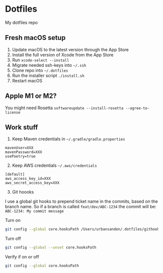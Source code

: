 # Dotfiles

My dotfiles repo

## Fresh macOS setup

1. Update macOS to the latest version through the App Store
2. Install the full version of Xcode from the App Store
3. Run `xcode-select --install`
4. Migrate needed ssh-keys into `~/.ssh`
5. Clone repo into `~/.dotfiles`
6. Run the installer script `./install.sh`
7. Restart macOS

## Apple M1 or M2?

You might need Rosetta `softwareupdate --install-rosetta --agree-to-license`

## Work stuff
1. Keep Maven credentials in `~/.gradle/gradle.properties`

```shell
mavenUser=XXX
mavenPassword=XXX
usePoetry=true
```

2. Keep AWS credentials `~/.aws/credentials`

```
[default]
aws_access_key_id=XXX
aws_secret_access_key=XXX
```

3. Git hoooks

I use a global git hooks to prepend ticket name in the commits, based on the branch name. So if a branch is called `feat/dev/ABC-1234` the commit will be: `ABC-1234: My commit message`

Turn on

```bash
git config --global core.hooksPath /Users/urbansanden/.dotfiles/githooks
```

Turn off

```bash
git config --global --unset core.hooksPath
```

Verify if on or off

```bash
git config --global core.hooksPath

```
